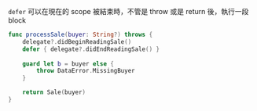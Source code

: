 `defer` 可以在現在的 scope 被結束時，不管是 throw 或是 return 後，執行一段 block

```swift
func processSale(buyer: String?) throws {
    delegate?.didBeginReadingSale()
    defer { delegate?.didEndReadingSale() }
    
    guard let b = buyer else {
        throw DataError.MissingBuyer
    }

    return Sale(buyer)
}
```
